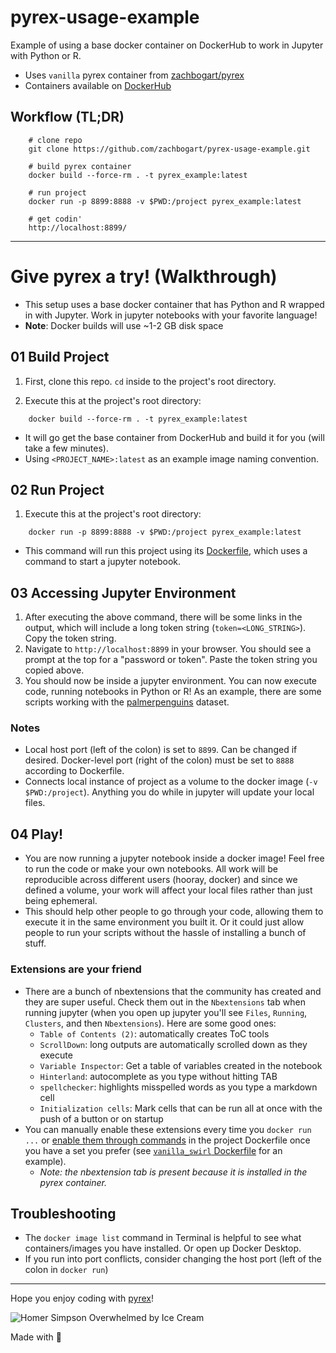 # pyrex-usage-example
Example of using a base docker container on DockerHub to work in Jupyter with Python or R.
- Uses `vanilla` pyrex container from [zachbogart/pyrex](https://github.com/zachbogart/pyrex)
- Containers available on [DockerHub](https://hub.docker.com/r/zachbogart/pyrex)

## Workflow (TL;DR)
```
    # clone repo
    git clone https://github.com/zachbogart/pyrex-usage-example.git
    
    # build pyrex container
    docker build --force-rm . -t pyrex_example:latest
    
    # run project
    docker run -p 8899:8888 -v $PWD:/project pyrex_example:latest
    
    # get codin'
    http://localhost:8899/
```

***

# Give pyrex a try! (Walkthrough)
- This setup uses a base docker container that has Python and R wrapped in with Jupyter. Work in jupyter notebooks with your favorite language!
- **Note**: Docker builds will use ~1-2 GB disk space

## 01 Build Project
1. First, clone this repo. `cd` inside to the project's root directory.

2. Execute this at the project's root directory:
```
    docker build --force-rm . -t pyrex_example:latest
```
- It will go get the base container from DockerHub and build it for you (will take a few minutes).
- Using `<PROJECT_NAME>:latest` as an example image naming convention.

## 02 Run Project
1. Execute this at the project's root directory:
```
    docker run -p 8899:8888 -v $PWD:/project pyrex_example:latest
```
- This command will run this project using its [Dockerfile](Dockerfile), which uses a command to start a jupyter notebook.

## 03 Accessing Jupyter Environment 
1. After executing the above command, there will be some links in the output, which will include a long token string (`token=<LONG_STRING>`). Copy the token string.
2. Navigate to `http://localhost:8899` in your browser. You should see a prompt at the top for a "password or token". Paste the token string you copied above.
2. You should now be inside a jupyter environment. You can now execute code, running notebooks in Python or R! As an example, there are some scripts working with the [palmerpenguins](https://github.com/allisonhorst/palmerpenguins) dataset.

### Notes
- Local host port (left of the colon) is set to `8899`. Can be changed if desired. Docker-level port (right of the colon) must be set to `8888` according to Dockerfile.
- Connects local instance of project as a volume to the docker image (`-v $PWD:/project`). Anything you do while in jupyter will update your local files.

## 04 Play!
- You are now running a jupyter notebook inside a docker image! Feel free to run the code or make your own notebooks. All work will be reproducible across different users (hooray, docker) and since we defined a volume, your work will affect your local files rather than just being ephemeral. 
- This should help other people to go through your code, allowing them to execute it in the same environment you built it. Or it could just allow people to run your scripts without the hassle of installing a bunch of stuff.

### Extensions are your friend
- There are a bunch of nbextensions that the community has created and they are super useful. Check them out in the `Nbextensions` tab when running jupyter (when you open up jupyter you'll see `Files`, `Running`, `Clusters`, and then `Nbextensions`). Here are some good ones:
    - `Table of Contents (2)`: automatically creates ToC tools
    - `ScrollDown`: long outputs are automatically scrolled down as they execute
    - `Variable Inspector`: Get a table of variables created in the notebook
    - `Hinterland`: autocomplete as you type without hitting TAB
    - `spellchecker`: highlights misspelled words as you type a markdown cell
    - `Initialization cells`: Mark cells that can be run all at once with the push of a button or on startup
- You can manually enable these extensions every time you `docker run ...` or [enable them through commands](https://jupyter-contrib-nbextensions.readthedocs.io/en/latest/install.html#enabling-disabling-extensions) in the project Dockerfile once you have a set you prefer (see [`vanilla_swirl` Dockerfile](https://github.com/zachbogart/pyrex/blob/main/vanilla_swirl/Dockerfile) for an example).
    - *Note: the nbextension tab is present because it is installed in the pyrex container.*
    
## Troubleshooting
- The `docker image list` command in Terminal is helpful to see what containers/images you have installed. Or open up Docker Desktop.
- If you run into port conflicts, consider changing the host port (left of the colon in `docker run`)

***

Hope you enjoy coding with [pyrex](https://github.com/zachbogart/pyrex)!

![Homer Simpson Overwhelmed by Ice Cream](https://media.giphy.com/media/nxscd2YGVf6xi/giphy.gif)

Made with 💖
